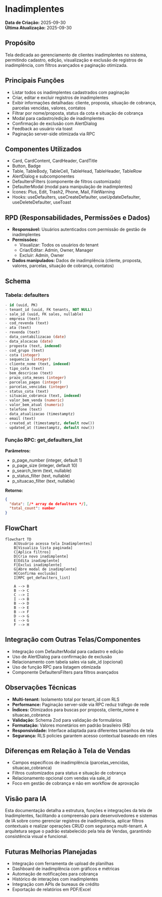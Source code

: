 # Inadimplentes

**Data de Criação:** 2025-09-30  
**Última Atualização:** 2025-09-30

## Propósito
Tela dedicada ao gerenciamento de clientes inadimplentes no sistema, permitindo cadastro, edição, visualização e exclusão de registros de inadimplência, com filtros avançados e paginação otimizada.

## Principais Funções
- Listar todos os inadimplentes cadastrados com paginação
- Criar, editar e excluir registros de inadimplentes
- Exibir informações detalhadas: cliente, proposta, situação de cobrança, parcelas vencidas, valores, contatos
- Filtrar por nome/proposta, status da cota e situação de cobrança
- Modal para cadastro/edição de inadimplentes
- Confirmação de exclusão com AlertDialog
- Feedback ao usuário via toast
- Paginação server-side otimizada via RPC

## Componentes Utilizados
- Card, CardContent, CardHeader, CardTitle
- Button, Badge
- Table, TableBody, TableCell, TableHead, TableHeader, TableRow
- AlertDialog e subcomponentes
- DefaultersFilters (componente de filtros customizado)
- DefaulterModal (modal para manipulação de inadimplentes)
- Ícones: Plus, Edit, Trash2, Phone, Mail, FileWarning
- Hooks: useDefaulters, useCreateDefaulter, useUpdateDefaulter, useDeleteDefaulter, useToast

## RPD (Responsabilidades, Permissões e Dados)
- **Responsável:** Usuários autenticados com permissão de gestão de inadimplentes
- **Permissões:** 
  - Visualizar: Todos os usuários do tenant
  - Criar/Editar: Admin, Owner, Manager
  - Excluir: Admin, Owner
- **Dados manipulados:** Dados de inadimplência (cliente, proposta, valores, parcelas, situação de cobrança, contatos)

## Schema

### Tabela: defaulters
```sql
- id (uuid, PK)
- tenant_id (uuid, FK tenants, NOT NULL)
- sale_id (uuid, FK sales, nullable)
- empresa (text)
- cod_revenda (text)
- ata (text)
- revenda (text)
- data_contabilizacao (date)
- data_alocacao (date)
- proposta (text, indexed)
- cod_grupo (text)
- cota (integer)
- sequencia (integer)
- cliente_nome (text, indexed)
- tipo_cota (text)
- bem_descricao (text)
- prazo_cota_meses (integer)
- parcelas_pagas (integer)
- parcelas_vencidas (integer)
- status_cota (text)
- situacao_cobranca (text, indexed)
- valor_bem_venda (numeric)
- valor_bem_atual (numeric)
- telefone (text)
- data_atualizacao (timestamptz)
- email (text)
- created_at (timestamptz, default now())
- updated_at (timestamptz, default now())
```

### Função RPC: get_defaulters_list
**Parâmetros:**
- p_page_number (integer, default 1)
- p_page_size (integer, default 10)
- p_search_term (text, nullable)
- p_status_filter (text, nullable)
- p_situacao_filter (text, nullable)

**Retorno:**
```json
{
  "data": [/* array de defaulters */],
  "total_count": number
}
```

## FlowChart
```mermaid
flowchart TD
    A[Usuário acessa tela Inadimplentes]
    B[Visualiza lista paginada]
    C[Aplica filtros]
    D[Cria novo inadimplente]
    E[Edita inadimplente]
    F[Exclui inadimplente]
    G[Abre modal de inadimplente]
    H[Confirma exclusão]
    I[RPC get_defaulters_list]
    
    A --> B
    B --> C
    C --> I
    I --> B
    B --> D
    B --> E
    B --> F
    D --> G
    E --> G
    F --> H
```

## Integração com Outras Telas/Componentes
- Integração com DefaulterModal para cadastro e edição
- Uso de AlertDialog para confirmação de exclusão
- Relacionamento com tabela sales via sale_id (opcional)
- Uso de função RPC para listagem otimizada
- Componente DefaultersFilters para filtros avançados

## Observações Técnicas
- **Multi-tenant:** Isolamento total por tenant_id com RLS
- **Performance:** Paginação server-side via RPC reduz tráfego de rede
- **Índices:** Otimizados para buscas por proposta, cliente_nome e situacao_cobranca
- **Validação:** Schema Zod para validação de formulários
- **Formatação:** Valores monetários em padrão brasileiro (R$)
- **Responsividade:** Interface adaptada para diferentes tamanhos de tela
- **Segurança:** RLS policies garantem acesso contextual baseado em roles

## Diferenças em Relação à Tela de Vendas
- Campos específicos de inadimplência (parcelas_vencidas, situacao_cobranca)
- Filtros customizados para status e situação de cobrança
- Relacionamento opcional com vendas via sale_id
- Foco em gestão de cobrança e não em workflow de aprovação

## Visão para IA
Esta documentação detalha a estrutura, funções e integrações da tela de Inadimplentes, facilitando a compreensão para desenvolvedores e sistemas de IA sobre como gerenciar registros de inadimplência, aplicar filtros contextuais e realizar operações CRUD com segurança multi-tenant. A arquitetura segue o padrão estabelecido pela tela de Vendas, garantindo consistência visual e funcional.

## Futuras Melhorias Planejadas
- Integração com ferramenta de upload de planilhas
- Dashboard de inadimplência com gráficos e métricas
- Automação de notificações para cobrança
- Histórico de interações com inadimplentes
- Integração com APIs de bureaus de crédito
- Exportação de relatórios em PDF/Excel
